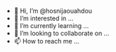 - 👋 Hi, I’m @hosnijaouahdou
- 👀 I’m interested in ...
- 🌱 I’m currently learning ...
- 💞️ I’m looking to collaborate on ...
- 📫 How to reach me ...

<!---
hosnijaouahdou/hosnijaouahdou is a ✨ special ✨ repository because its `README.md` (this file) appears on your GitHub profile.
You can click the Preview link to take a look at your changes.
--->
